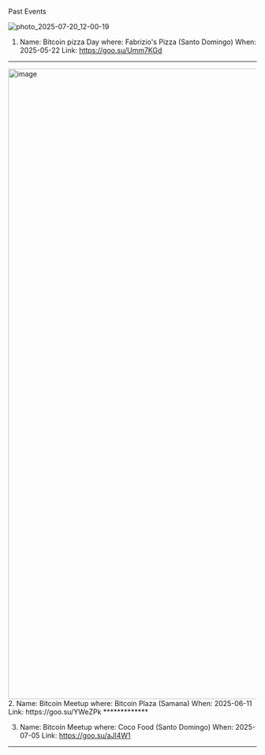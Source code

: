 Past Events

![photo_2025-07-20_12-00-19](https://github.com/user-attachments/assets/74b87606-06f2-4c17-bd88-77987d20ab81)
1. Name: Bitcoin pizza Day 
where: Fabrizio's Pizza (Santo Domingo)
When: 2025-05-22
Link: https://goo.su/Umm7KGd
*************

<img width="960" height="1280" alt="image" src="https://github.com/user-attachments/assets/892e9392-ddda-49fc-8e62-ee41ff42804f" />
2. Name: Bitcoin Meetup 
where: Bitcoin Plaza (Samana)
When: 2025-06-11
Link: https://goo.su/YWeZPk
*************

3. Name: Bitcoin Meetup 
where: Coco Food (Santo Domingo)
When: 2025-07-05
Link: https://goo.su/aJl4W1
*************
